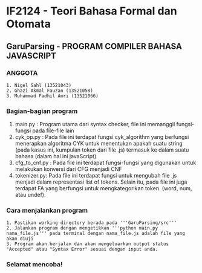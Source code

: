 # IF2124 - Teori Bahasa Formal dan Otomata 
## GaruParsing - PROGRAM COMPILER BAHASA JAVASCRIPT
### ANGGOTA
    1. Nigel Sahl (13521043)
    2. Ghazi Akmal Fauzan (13521058)
    3. Muhammad Fadhil Amri (13521066)

### Bagian-bagian program
  1. main.py : Program utama dari syntax checker, file ini memanggil fungsi-fungsi pada file-file lain 
  2. cyk_op.py : Pada file ini terdapat fungsi cyk_algorithm yang berfungsi menerapkan algoritma CYK untuk menentukan apakah suatu string (pada kasus ini, kumpulan    token dari file .js) termasuk ke dalam suatu bahasa (dalam hal ini javaScript)
  3. cfg_to_cnf.py : Pada file ini terdapat fungsi-fungsi yang digunakan untuk melakukan konversi dari CFG menjadi CNF
  4. tokenizer.py: Pada file ini terdapat fungsi untuk mengubah file .js menjadi dalam representasi list of tokens. Selain itu, pada file ini juga terdapat FA yang berfungsi untuk mengkategorikan token. (word, num, atau undef). 
 
### Cara menjalankan program
    1. Pastikan working directory berada pada '''GaruParsing/src'''
    2. Jalankan program dengan mengetikkan '''python main.py nama_file.js''' pada terminal dengan nama_file.js adalah file yang akan diuji
    3. Program akan berjalan dan akan mengeluarkan output status "Accepted" atau "Syntax Error" sesuai dengan input anda.

### Selamat mencoba! 
